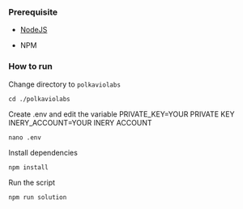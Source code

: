 ### Prerequisite

- [NodeJS](https://nodejs.org/en/)

- NPM



### How to run

Change directory to ```polkaviolabs```

```shell
cd ./polkaviolabs
```

Create .env and edit the variable
PRIVATE_KEY=YOUR PRIVATE KEY
INERY_ACCOUNT=YOUR INERY ACCOUNT

```shell
nano .env
```

Install dependencies

```shell
npm install
```

Run the script

```
npm run solution
```
